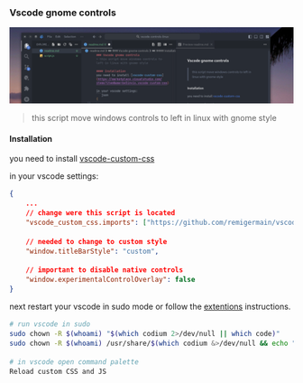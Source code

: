 ### Vscode gnome controls

![preview](./preview.png)
> this script move windows controls to left in linux with gnome style

#### Installation
you need to install [vscode-custom-css](https://marketplace.visualstudio.com/items?itemName=be5invis.vscode-custom-css)

in your vscode settings:
```json
{
    ...
    // change were this script is located
    "vscode_custom_css.imports": ["https://github.com/remigermain/vscode-controls-linux/blob/main/script.js"],

    // needed to change to custom style
    "window.titleBarStyle": "custom",

    // important to disable native controls 
    "window.experimentalControlOverlay": false
}
```

next restart your vscode in sudo mode or follow the [extentions](https://marketplace.visualstudio.com/items?itemName=be5invis.vscode-custom-css) instructions.

```sh
# run vscode in sudo
sudo chown -R $(whoami) "$(which codium 2>/dev/null || which code)"
sudo chown -R $(whoami) /usr/share/$(which codium &>/dev/null && echo "codium" || echo "code")

# in vscode open command palette
Reload custom CSS and JS
```
